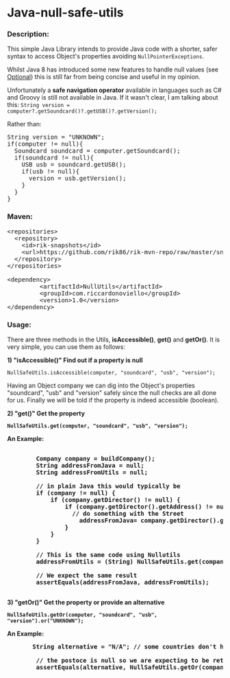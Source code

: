 Java-null-safe-utils
====================

<h3>Description:</h3>
<p>
This simple Java Library intends to provide Java code with a shorter, safer syntax to access Object's properties avoiding <code>NullPointerExceptions</code>.
</p>

<p>
Whilst Java 8 has introduced some new features to handle null values (see <a href="http://www.oracle.com/technetwork/articles/java/java8-optional-2175753.html">Optional</a>) this is still far from being concise and useful in my opinion. 
</p>

<p>Unfortunately a <b>safe navigation operator</b> available in languages such as C# and Groovy is still not available in Java. If it wasn't clear, I am talking about this:
<code>String version = computer?.getSoundcard()?.getUSB()?.getVersion();</code></p>

Rather than: 

<pre>String version = "UNKNOWN";
if(computer != null){
  Soundcard soundcard = computer.getSoundcard();
  if(soundcard != null){
    USB usb = soundcard.getUSB();
    if(usb != null){
      version = usb.getVersion();
    }
  }
}</pre>

<h3>Maven:</h3>

<pre>
&lt;repositories&gt;
  &lt;repository&gt;
    &lt;id&gt;rik-snapshots&lt;/id&gt;
    &lt;url&gt;https://github.com/rik86/rik-mvn-repo/raw/master/snapshots&lt;/url&gt;
  &lt;/repository&gt;
&lt;/repositories&gt;

&lt;dependency&gt;
         &lt;artifactId&gt;NullUtils&lt;/artifactId&gt;
         &lt;groupId&gt;com.riccardonoviello&lt;/groupId&gt;
         &lt;version&gt;1.0&lt;/version&gt;
&lt;/dependency&gt;
</pre>

<h3>Usage:</h3>
There are three methods in the Utils, <b>isAccessible()</b>, <b>get()</b> and <b>getOr()</b>. It is very simple, you can use them as follows:

<p><b>1) "isAccessible()" Find out if a property is null</b></p>
<p>
<code>NullSafeUtils.isAccessible(computer, "soundcard", "usb", "version");</code></p>
<p>Having an Object company we can dig into the Object's properties "soundcard", "usb" and "version" safely since the null checks are all done for us. Finally we will be told if the property is indeed accessible (boolean).
</p>


<p><b>2) "get()" Get the property<b></p>

<p>
<code>NullSafeUtils.get(computer, "soundcard", "usb", "version");</code>
</p>

<p>
<b>An Example:</b></br>

<pre>
    
        Company company = buildCompany();
        String addressFromJava = null;
        String addressFromUtils = null;
        
        // in plain Java this would typically be
        if (company != null) {
            if (company.getDirector() != null) {
                if (company.getDirector().getAddress() != null) {
                  // do something with the Street
                    addressFromJava= company.getDirector().getAddress().getStreet();
                }
            }
        }
        
        // This is the same code using Nullutils
        addressFromUtils = (String) NullSafeUtils.get(company, "director", "address", "street");
        
        // We expect the same result
        assertEquals(addressFromJava, addressFromUtils);
    
</pre>
</p>


<p><b>3) "getOr()" Get the property or provide an alternative<b></p>

<p>
<code>NullSafeUtils.getOr(computer, "soundcard", "usb", "version").or("UNKNOWN");</code>
</p>

<b>An Example:</b></br>
<pre>
       String alternative = "N/A"; // some countries don't have postcode
        
        // the postoce is null so we are expecting to be returned the alternative
        assertEquals(alternative, NullSafeUtils.getOr(company, "director", "address", "postcode").or(alternative));     
</pre>
